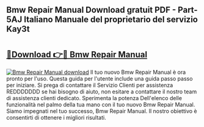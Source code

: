 ## Bmw Repair Manual Download gratuit PDF - Part-5AJ Italiano Manuale del proprietario del servizio Kay3t

# <h2><a href="http://dfgfjk.blite.top/?on=Bmw+Repair+Manual">🔗Download 👉🔴 Bmw Repair Manual</a></h2>

[![Bmw Repair Manual download](https://i.imgur.com/lujVjoI.png)](http://dfgfjk.blite.top/?on=Bmw+Repair+Manual)
Il tuo nuovo Bmw Repair Manual è ora pronto per l'uso. Questa guida per l'utente include una guida passo passo per iniziare. Si prega di contattare il Servizio Clienti per assistenza REDDDDDDD se hai bisogno di aiuto, non esitare a contattare il nostro team di assistenza clienti dedicato. Sperimenta la potenza Dell'elenco delle funzionalità nel palmo della tua mano con il tuo nuovo Bmw Repair Manual. Siamo impegnati nel tuo successo, Bmw Repair Manual. Il nostro obiettivo è consentirti di ottenere i migliori risultati.

